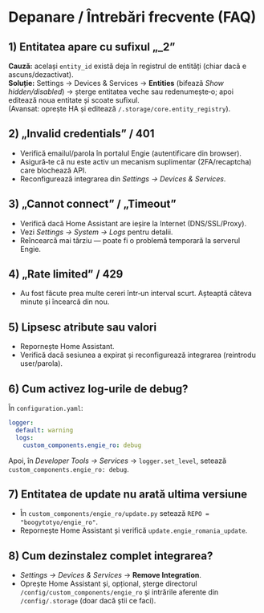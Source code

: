 # Depanare / Întrebări frecvente (FAQ)

## 1) Entitatea apare cu sufixul „_2”
**Cauză:** același `entity_id` există deja în registrul de entități (chiar dacă e ascuns/dezactivat).  
**Soluție:** Settings → Devices & Services → **Entities** (bifează *Show hidden/disabled*) → șterge entitatea veche sau redenumește‑o; apoi editează noua entitate și scoate sufixul.  
(Avansat: oprește HA și editează `/.storage/core.entity_registry`).

## 2) „Invalid credentials” / 401
- Verifică emailul/parola în portalul Engie (autentificare din browser).  
- Asigură‑te că nu este activ un mecanism suplimentar (2FA/recaptcha) care blochează API.  
- Reconfigurează integrarea din *Settings → Devices & Services*.

## 3) „Cannot connect” / „Timeout”
- Verifică dacă Home Assistant are ieșire la Internet (DNS/SSL/Proxy).  
- Vezi *Settings → System → Logs* pentru detalii.  
- Reîncearcă mai târziu — poate fi o problemă temporară la serverul Engie.

## 4) „Rate limited” / 429
- Au fost făcute prea multe cereri într‑un interval scurt. Așteaptă câteva minute și încearcă din nou.

## 5) Lipsesc atribute sau valori
- Repornește Home Assistant.  
- Verifică dacă sesiunea a expirat și reconfigurează integrarea (reintrodu user/parola).

## 6) Cum activez log‑urile de debug?
În `configuration.yaml`:
```yaml
logger:
  default: warning
  logs:
    custom_components.engie_ro: debug
```
Apoi, în *Developer Tools → Services* → `logger.set_level`, setează `custom_components.engie_ro: debug`.

## 7) Entitatea de update nu arată ultima versiune
- În `custom_components/engie_ro/update.py` setează `REPO = "boogytotyo/engie_ro"`.  
- Repornește Home Assistant și verifică `update.engie_romania_update`.

## 8) Cum dezinstalez complet integrarea?
- *Settings → Devices & Services* → **Remove Integration**.  
- Oprește Home Assistant și, opțional, șterge directorul `/config/custom_components/engie_ro` și intrările aferente din `/config/.storage` (doar dacă știi ce faci).
